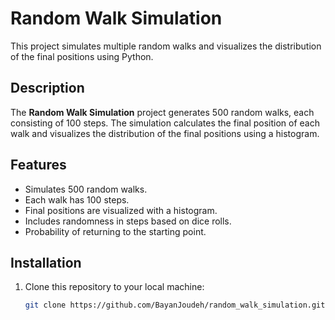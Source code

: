 # Random Walk Simulation

This project simulates multiple random walks and visualizes the distribution of the final positions using Python.

## Description

The **Random Walk Simulation** project generates 500 random walks, each consisting of 100 steps. The simulation calculates the final position of each walk and visualizes the distribution of the final positions using a histogram.

## Features

- Simulates 500 random walks.
- Each walk has 100 steps.
- Final positions are visualized with a histogram.
- Includes randomness in steps based on dice rolls.
- Probability of returning to the starting point.

## Installation

1. Clone this repository to your local machine:
   ```bash
   git clone https://github.com/BayanJoudeh/random_walk_simulation.git

